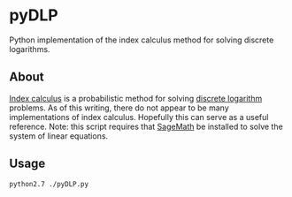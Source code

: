 # pyDLP
Python implementation of the index calculus method for solving discrete logarithms.

## About
[Index calculus](https://en.wikipedia.org/wiki/Index_calculus_algorithm) is a probabilistic method for solving [discrete logarithm](https://en.wikipedia.org/wiki/Discrete_logarithm) problems. As of this writing, there do not appear to be many implementations of index calculus. Hopefully this can serve as a useful reference. Note: this script requires that [SageMath](https://www.sagemath.org/) be installed to solve the system of linear equations. 

## Usage

```Bash
python2.7 ./pyDLP.py
```
